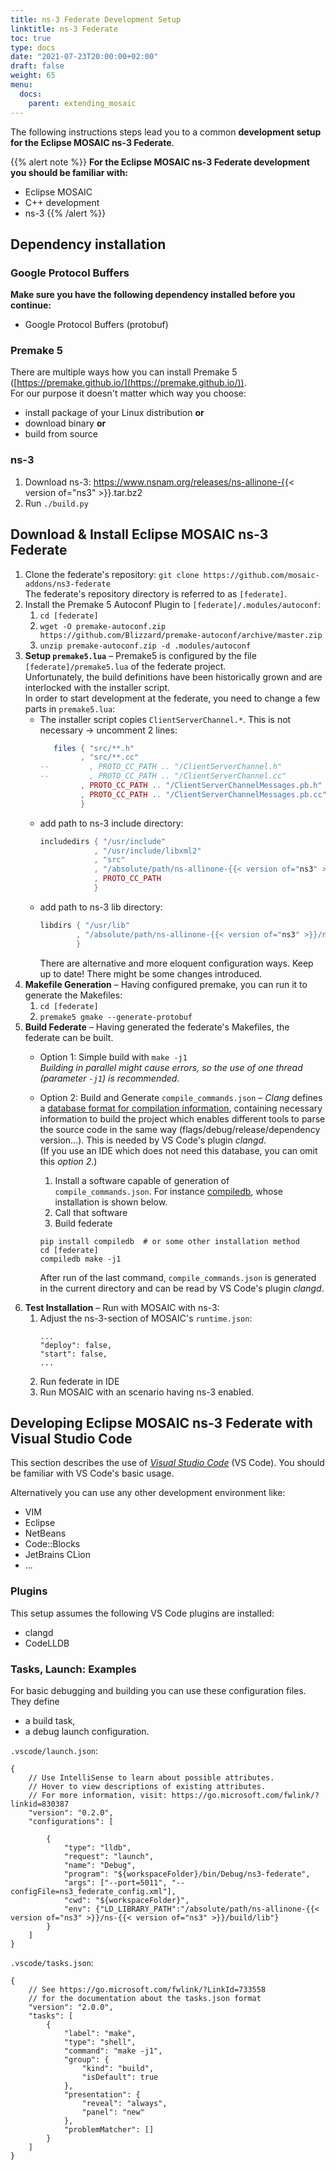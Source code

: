 ```yaml
---
title: ns-3 Federate Development Setup
linktitle: ns-3 Federate
toc: true
type: docs
date: "2021-07-23T20:00:00+02:00"
draft: false
weight: 65
menu:
  docs:
    parent: extending_mosaic
---
```


The following instructions steps lead you to a common **development setup for the Eclipse MOSAIC ns-3 Federate**.

{{% alert note %}}
**For the Eclipse MOSAIC ns-3 Federate development you should be familiar with:**
- Eclipse MOSAIC
- C++ development
- ns-3
{{% /alert %}}

## Dependency installation

### Google Protocol Buffers 
**Make sure you have the following dependency installed before you continue:**
- Google Protocol Buffers (protobuf)

### Premake 5
There are multiple ways how you can install Premake 5 ([https://premake.github.io/](https://premake.github.io/)).  
For our purpose it doesn't matter which way you choose: 
- install package of your Linux distribution **or**
- download binary **or**
- build from source

### ns-3
1. Download ns-3: https://www.nsnam.org/releases/ns-allinone-{{< version of="ns3" >}}.tar.bz2
2. Run `./build.py`


## Download & Install Eclipse MOSAIC ns-3 Federate

1. Clone the federate's repository: `git clone https://github.com/mosaic-addons/ns3-federate`    
   The federate's repository directory is referred to as `[federate]`.
2. Install the Premake 5 Autoconf Plugin to `[federate]/.modules/autoconf`:
   1. `cd [federate]`
   2. `wget -O premake-autoconf.zip https://github.com/Blizzard/premake-autoconf/archive/master.zip`
   3. `unzip premake-autoconf.zip -d .modules/autoconf`
3. **Setup `premake5.lua`** – Premake5 is configured by the file `[federate]/premake5.lua` of the federate project.  
   Unfortunately, the build definitions have been historically grown and are interlocked with the installer script.  
   In order to start development at the federate, you need to change a few parts in `premake5.lua`:
   - The installer script copies `ClientServerChannel.*`. This is not necessary -> uncomment 2 lines:
      ```lua
         files { "src/**.h"
               , "src/**.cc"
      --         , PROTO_CC_PATH .. "/ClientServerChannel.h"
      --         , PROTO_CC_PATH .. "/ClientServerChannel.cc"
               , PROTO_CC_PATH .. "/ClientServerChannelMessages.pb.h"
               , PROTO_CC_PATH .. "/ClientServerChannelMessages.pb.cc"
               }
      ```
   - add path to ns-3 include directory:
      ```lua
      includedirs { "/usr/include"
                  , "/usr/include/libxml2"
                  , "src"
                  , "/absolute/path/ns-allinone-{{< version of="ns3" >}}/ns-{{< version of="ns3" >}}/build"
                  , PROTO_CC_PATH
                  }
      ```
   - add path to ns-3 lib directory:
      ```lua
      libdirs { "/usr/lib"
              , "/absolute/path/ns-allinone-{{< version of="ns3" >}}/ns-{{< version of="ns3" >}}/build/lib"
              }
      ```
      There are alternative and more eloquent configuration ways. Keep up to date! There might be some changes introduced.
4. **Makefile Generation** – Having configured premake, you can run it to generate the Makefiles:  
   1. `cd [federate]`
   2. `premake5 gmake --generate-protobuf`
5. **Build Federate** – Having generated the federate's Makefiles, the federate can be built.
   - Option 1: Simple build with `make -j1`  
     _Building in parallel might cause errors, so the use of one thread (parameter `-j1`) is recommended._
   - Option 2: Build and Generate `compile_commands.json` – *Clang* defines a
     [database format for compilation information](https://clang.llvm.org/docs/JSONCompilationDatabase.html),
     containing necessary information to build the project which enables different tools to parse the source code in the same
     way (flags/debug/release/dependency version...). This is needed by VS Code's plugin *clangd*.  
     (If you use an IDE which does not need this database, you can omit this *option 2*.)
     1. Install a software capable of generation of `compile_commands.json`.
        For instance [compiledb](https://github.com/nickdiego/compiledb), whose installation is shown below.
     2. Call that software
     3. Build federate
    
     ```shell
     pip install compiledb  # or some other installation method
     cd [federate]
     compiledb make -j1
     ```
     After run of the last command, `compile_commands.json` is generated in the current directory and can be read by VS Code's plugin *clangd*.
6. **Test Installation** – Run with MOSAIC with ns-3:
   1. Adjust the ns-3-section of MOSAIC's `runtime.json`:
      ```
      ...
      "deploy": false,
      "start": false,
      ...
      ```
   2. Run federate in IDE
   3. Run MOSAIC with an scenario having ns-3 enabled.


## Developing Eclipse MOSAIC ns-3 Federate with Visual Studio Code 
This section describes the use of [_Visual Studio Code_](https://code.visualstudio.com/) (VS Code).
You should be familiar with VS Code's basic usage.

Alternatively you can use any other development environment like:  
- VIM
- Eclipse
- NetBeans
- Code::Blocks
- JetBrains CLion
- ...

### Plugins
This setup assumes the following VS Code plugins are installed:
- clangd
- CodeLLDB

### Tasks, Launch: Examples
For basic debugging and building you can use these configuration files. They define

- a build task,
- a debug launch configuration.

`.vscode/launch.json`:
```
{
    // Use IntelliSense to learn about possible attributes.
    // Hover to view descriptions of existing attributes.
    // For more information, visit: https://go.microsoft.com/fwlink/?linkid=830387
    "version": "0.2.0",
    "configurations": [

        {
            "type": "lldb",
            "request": "launch",
            "name": "Debug",
            "program": "${workspaceFolder}/bin/Debug/ns3-federate",
            "args": ["--port=5011", "--configFile=ns3_federate_config.xml"],
            "cwd": "${workspaceFolder}",
            "env": {"LD_LIBRARY_PATH":"/absolute/path/ns-allinone-{{< version of="ns3" >}}/ns-{{< version of="ns3" >}}/build/lib"}
        }
    ]
}
```

`.vscode/tasks.json`:
```
{
    // See https://go.microsoft.com/fwlink/?LinkId=733558
    // for the documentation about the tasks.json format
    "version": "2.0.0",
    "tasks": [
        {
            "label": "make",
            "type": "shell",
            "command": "make -j1",
            "group": {
                "kind": "build",
                "isDefault": true
            },
            "presentation": {
                "reveal": "always",
                "panel": "new"
            },
            "problemMatcher": []
        }
    ]
}
```
